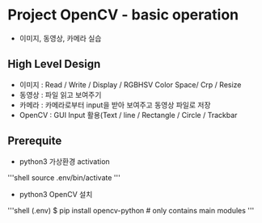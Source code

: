 # Project OpenCV - basic operation
 
 * 이미지, 동영상, 카메라 실습

## High Level Design

 * 이미지 : Read / Write / Display / RGBHSV Color Space/ Crp / Resize
 * 동영상 : 파일 읽고 보여주기
 * 카메라 : 카메라로부터 input을 받아 보여주고 동영상 파일로 저장
 * OpenCV : GUI Input 활용(Text / line / Rectangle / Circle / Trackbar

## Prerequite

 * python3 가상환경 activation

 '''shell
 source .env/bin/activate
 '''

 * python3 OpenCV 설치

 '''shell
 (.env) $ pip install opencv-python # only contains main modules
 '''
